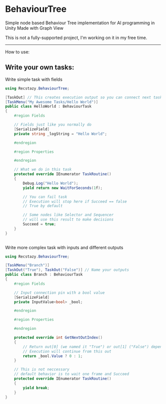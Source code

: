# BehaviourTree
Simple node based Behaviour Tree implementation for AI programming in Unity
Made with Graph View

This is not a fully-supported project, I'm working on it in my free time.

---
How to use:
## Write your own tasks: 

Write simple task with fields
```csharp
using Recstazy.BehaviourTree;

[TaskOut] // This creates execution output so you can connect next task. 
[TaskMenu("My Awesome Tasks/Hello World")]
public class HelloWorld : BehaviourTask
{
    #region Fields

    // Fields just like you normally do
    [SerializeField]
    private string _logString = "Hello World";

    #endregion

    #region Properties

    #endregion

    // What we do in this task
    protected override IEnumerator TaskRoutine()
    {
        Debug.Log("Hello World");
        yield return new WaitForSeconds(1f);

        // You can fail task
        // Execution will stop here if Succeed == false
        // True by default

        // Some nodes like Selector and Sequencer
        // will use this result to make decisions
        Succeed = true;
    }
}
    
```

Write more complex task with inputs and different outputs
```csharp
using Recstazy.BehaviourTree;

[TaskMenu("Branch")]
[TaskOut("True"), TaskOut("False")] // Name your outputs
public class Branch : BehaviourTask
{
    #region Fields

    // Input connection pin with a bool value
    [SerializeField]
    private InputValue<bool> _bool;

    #endregion

    #region Properties

    #endregion

    protected override int GetNextOutIndex()
    {
        // Return out[0] (we named it "True") or out[1] ("False") depending on value
        // Execution will continue from this out
        return _bool.Value ? 0 : 1;
    }

    // This is not neccessary
    // default behavior is to wait one frame and Succeed
    protected override IEnumerator TaskRoutine()
    {
        yield break;
    }
}
```
